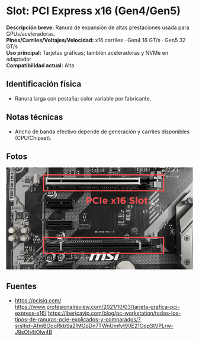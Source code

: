 
# Slot: PCI Express x16 (Gen4/Gen5)

**Descripción breve:** Ranura de expansión de altas prestaciones usada para GPUs/aceleradoras.  
**Pines/Carriles/Voltajes/Velocidad:** x16 carriles · Gen4 16 GT/s · Gen5 32 GT/s  
**Uso principal:** Tarjetas gráficas; también aceleradoras y NVMe en adaptador  
**Compatibilidad actual:** Alta

## Identificación física
- Ranura larga con pestaña; color variable por fabricante.

## Notas técnicas
- Ancho de banda efectivo depende de generación y carriles disponibles (CPU/Chipset).

## Fotos
![PCIe x16](../../../assets/img/12-slots_expansion/pciex.png "PCIe x16")

## Fuentes
- https://pcisig.com/
https://www.profesionalreview.com/2021/10/03/tarjeta-grafica-pci-express-x16/
https://ibericavip.com/blog/pc-workstation/todos-los-tipos-de-ranuras-pcie-explicados-y-comparados/?srsltid=AfmBOoqRkbSaZIMGpDn7TWnUmfyt90E21OopStVPLrw-J9sOh4tOlw4B
